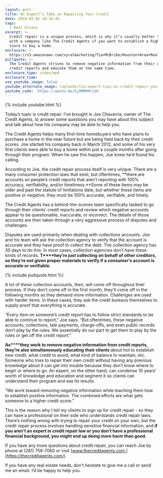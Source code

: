```yaml
---
layout: post
title: An Expert’s Take on Repairing Your Credit
date: 2018-02-01 10:16:44
tags:
  - Real Estate
excerpt: >-
  Credit repair is a unique process, which is why it’s usually better to work
  with a company like The Credit Agents if you want to establish a higher credit
  score to buy a home.
enclosure: >-
  https://s3.amazonaws.com/vyralmarketing/Tia+McBribe/Houston+Area+Real+Estate-+Expert+Tips+on+Credit+Repair.mp4
pullquote: >-
  The Credit Agents strives to remove negative information from their clients’
  credit reports and educate them at the same time.
enclosure_type: video/mp4
enclosure_time:
use_youtube_image: false
youtube_alternate_image: /uploads/tia-expert-tips-on-credit-repair-youtube.jpg
youtube_code: 'https://youtu.be/GjRMMhMri3k'
---
```



{% include youtube.html %}

Today’s topic is credit repair. I’ve brought in Joe Chavarria, owner of The Credit Agents, to answer some questions you may have about this subject and talk about how his company may be able to help you.

The Credit Agents helps many first-time homebuyers who have plans to purchase a home in the near future but are being held back by their credit scores. Joe started his company back in March 2012, and some of his very first clients were able to buy a home within just a couple months after going through their program. When he saw this happen, Joe knew he’d found his calling.

According to Joe, the credit repair process itself is very unique. There are a many consumer protection laws that exist, but oftentimes, **there are accounts on people’s credit reports that aren’t reporting with 100% accuracy, verifiability, and/or timeliness.**Some of these items may be older and past the statute of limitations date, but whether these items are positive or negative, they must be 100% accurate, verifiable, and timely.

The Credit Agents has a behind-the-scenes team specifically tasked to go through their clients’ credit reports and review which negative accounts appear to be questionable, inaccurate, or incorrect. The details of those accounts are then taken through a very aggressive process of disputes and challenges.

Disputes are used primarily when dealing with collections accounts. Joe and his team will ask the collection agency to verify that the account is accurate and they have proof to collect the debt. The collection agency has 30 days to do this. In most cases, collection agencies don’t have these kinds of records. **T****hey’re just collecting on behalf of other creditors, so they’re not given proper materials to verify if a consumer’s account is accurate or verifiable.**

{% include pullquote.html %}

A lot of these collection accounts, then, will come off throughout their process. If they don’t come off in the first month, they’ll come off in the following months as they demand more information. Challenges are used with harder items. In these cases, they ask the credit bureaus themselves to supply proof that everything is accurate.

“Every item on someone’s credit report has to follow strict standards to be able to continue to report,” Joe says. “But oftentimes, these negative accounts, collections, late payments, charge-offs, and even public records don’t play by the rules. We essentially do our part to get them to play by the rules or get off the credit report.”

**As****they work to remove negative information from credit reports, they’re also simultaneously educating their clients** about hot to establish new credit, what credit to avoid, what kind of balance to maintain, etc. Someone who tries to repair their own credit without having any previous knowledge about it can get into trouble because they don’t know where to begin or where to go. An expert, on the other hand, can condense 10 years’ worth of knowledge and education and segment it so clients can understand their program and see its results.

“We work toward removing negative information while teaching them how to establish positive information. The combined efforts are what gets someone to a higher credit score.”

This is the reason why I tell my clients to sign up for credit repair - so they can have a professional on their side who understands credit repair laws. There’s nothing wrong with trying to repair your credit on your own, but the credit repair process involves handling sensitive financial information, and **if you aren’t an expert in credit repair law or you don’t have a professional financial background, you might end up doing more harm than good.**

If you have any more questions about credit repair, you can reach Joe by phone at (281) 756-7060 or visit [www.thecreditagents.com.](https://thecreditagents.com/)

If you have any real estate needs, don’t hesitate to give me a call or send me an email. I’d be happy to help you.<br>